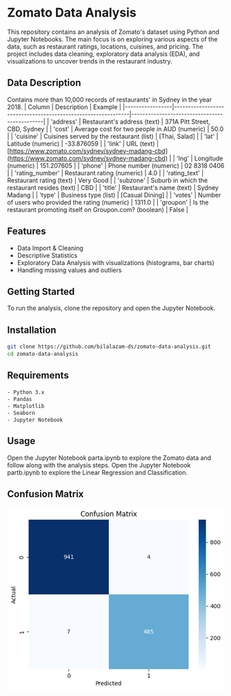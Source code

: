 # Zomato Data Analysis

This repository contains an analysis of Zomato's dataset using Python and Jupyter Notebooks. The main focus is on exploring various aspects of the data, such as restaurant ratings, locations, cuisines, and pricing. The project includes data cleaning, exploratory data analysis (EDA), and visualizations to uncover trends in the restaurant industry.

## Data Description  
Contains more than 10,000 records of restaurants' in Sydney in the year 2018. 
| Column          | Description                                                  | Example                                      |
|-----------------|--------------------------------------------------------------|----------------------------------------------|
| 'address'       | Restaurant's address (text)                                  | 371A Pitt Street, CBD, Sydney                |
| 'cost'          | Average cost for two people in AUD (numeric)                | 50.0                                         |
| 'cuisine'       | Cuisines served by the restaurant (list)                    | [Thai, Salad]                                |
| 'lat'           | Latitude (numeric)                                          | -33.876059                                   |
| 'link'          | URL (text)                                                  | [https://www.zomato.com/sydney/sydney-madang-cbd](https://www.zomato.com/sydney/sydney-madang-cbd) |
| 'lng'           | Longitude (numeric)                                         | 151.207605                                   |
| 'phone'         | Phone number (numeric)                                      | 02 8318 0406                                |
| 'rating_number' | Restaurant rating (numeric)                                 | 4.0                                          |
| 'rating_text'   | Restaurant rating (text)                                    | Very Good                                    |
| 'subzone'       | Suburb in which the restaurant resides (text)               | CBD                                          |
| 'title'         | Restaurant's name (text)                                    | Sydney Madang                                |
| 'type'          | Business type (list)                                        | [Casual Dining]                              |
| 'votes'         | Number of users who provided the rating (numeric)           | 1311.0                                       |
| 'groupon'       | Is the restaurant promoting itself on Groupon.com? (boolean) | False                                        |

## Features
- Data Import & Cleaning
- Descriptive Statistics
- Exploratory Data Analysis with visualizations (histograms, bar charts)
- Handling missing values and outliers

## Getting Started
To run the analysis, clone the repository and open the Jupyter Notebook.

## Installation
```bash
git clone https://github.com/bilalazam-ds/zomato-data-analysis.git
cd zomato-data-analysis
```

## Requirements
    - Python 3.x
    - Pandas
    - Matplotlib
    - Seaborn
    - Jupyter Notebook

## Usage
Open the Jupyter Notebook parta.ipynb to explore the Zomato data and follow along with the analysis steps.
Open the Jupyter Notebook partb.ipynb to explore the Linear Regression and Classification.

## Confusion Matrix
![alt text](./output.png)

